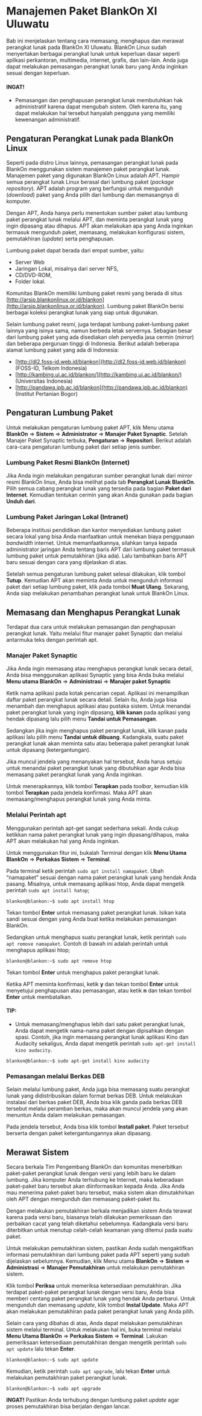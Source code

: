 # Manajemen Paket BlankOn XI Uluwatu

Bab ini menjelaskan tentang cara memasang, menghapus dan merawat perangkat lunak pada BlankOn XI Uluwatu. BlankOn Linux sudah menyertakan berbagai perangkat lunak untuk keperluan dasar seperti aplikasi perkantoran, multimedia, internet, grafis, dan lain-lain. Anda juga dapat melakukan pemasangan perangkat lunak baru yang Anda inginkan sesuai dengan keperluan.

#### INGAT!
  * Pemasangan dan penghapusan perangkat lunak membutuhkan hak administratif karena dapat mengubah sistem. Oleh karena itu, yang dapat melakukan hal tersebut hanyalah pengguna yang memiliki kewenangan administratif.

## Pengaturan Perangkat Lunak pada BlankOn Linux
Seperti pada distro Linux lainnya, pemasangan perangkat lunak pada BlankOn menggunakan sistem manajemen paket perangkat lunak. Manajemen paket yang digunakan BlankOn Linux adalah APT. Hampir semua perangkat lunak Linux berasal dari lumbung paket (*package repository*). APT adalah program yang berfungsi untuk mengunduh (*download*) paket yang Anda pilih dari lumbung dan memasangnya di komputer.

Dengan APT, Anda hanya perlu menentukan sumber paket atau lumbung paket perangkat lunak melalui APT, dan meminta perangkat lunak yang ingin dipasang atau dihapus. APT akan melakukan apa yang Anda inginkan termasuk mengunduh paket, memasang, melakukan konfigurasi sistem, pemutakhiran (*update*) serta penghapusan.

Lumbung paket dapat berada dari empat sumber, yaitu:
  * Server Web
  * Jaringan Lokal, misalnya dari server NFS, 
  * CD/DVD-ROM,
  * Folder lokal.

Komunitas BlankOn memiliki lumbung paket resmi yang berada di situs [http://arsip.blankonlinux.or.id/blankon](http://arsip.blankonlinux.or.id/blankon). Lumbung paket BlankOn berisi berbagai koleksi perangkat lunak yang siap untuk digunakan.

Selain lumbung paket resmi, juga terdapat lumbung paket-lumbung paket lainnya yang isinya sama, namun berbeda letak servernya. Sebagian besar dari lumbung paket yang ada disediakan oleh penyedia jasa cermin (*mirror*) dan beberapa perguruan tinggi di Indonesia. Berikut adalah beberapa alamat lumbung paket yang ada di Indonesia:

  * [http://dl2.foss-id.web.id/blankon](http://dl2.foss-id.web.id/blankon) (FOSS-ID, Telkom Indonesia)
  * [http://kambing.ui.ac.id/blankon/](http://kambing.ui.ac.id/blankon/) (Universitas Indonesia)
  * [http://pandawa.ipb.ac.id/blankon](http://pandawa.ipb.ac.id/blankon) (Institut Pertanian Bogor)

## Pengaturan Lumbung Paket
Untuk melakukan pengaturan lumbung paket APT, klik Menu utama **BlankOn** => **Sistem** => **Administrator** => **Manajer Paket Synaptic**. Setelah Manajer Paket Synaptic terbuka, **Pengaturan** => **Repositori**. Berikut adalah cara-cara pengaturan lumbung paket dari setiap jenis sumber.

### Lumbung Paket Resmi BlankOn (Internet)
Jika Anda ingin melakukan pengaturan sumber perangkat lunak dari *mirror* resmi BlankOn linux, Anda bisa melihat pada tab **Perangkat Lunak BlankOn**. Pilih semua cabang perangkat lunak yang tersedia pada bagian **Paket dari Internet**. Kemudian tentukan cermin yang akan Anda gunakan pada bagian **Unduh dari**.

### Lumbung Paket Jaringan Lokal (Intranet)
Beberapa institusi pendidikan dan kantor menyediakan lumbung paket secara lokal yang bisa Anda manfaatkan untuk menekan biaya penggunaan *bandwidth* internet. Untuk memanfaatkannya, silahkan tanya kepada administrator jaringan Anda tentang baris APT dari lumbung paket termasuk lumbung paket untuk pemutakhiran (jika ada). Lalu tambahkan baris APT baru sesuai dengan cara yang dijelaskan di atas.

Setelah semua pengaturan lumbung paket selesai dilakukan, klik tombol **Tutup**. Kemudian APT akan meminta Anda untuk mengunduh informasi paket dari setiap lumbung paket, klik pada tombol **Muat Ulang**. Sekarang, Anda siap melakukan penambahan perangkat lunak untuk BlankOn Linux.

## Memasang dan Menghapus Perangkat Lunak
Terdapat dua cara untuk melakukan pemasangan dan penghapusan perangkat lunak. Yaitu melalui fitur manajer paket Synaptic dan melalui antarmuka teks dengan perintah apt.

### Manajer Paket Synaptic
Jika Anda ingin memasang atau menghapus perangkat lunak secara detail, Anda bisa menggunakan aplikasi Synaptic yang bisa Anda buka melalui **Menu utama BlankOn** =>  **Administrasi** => **Manajer paket Synaptic**

Ketik nama aplikasi pada kotak pencarian cepat. Aplikasi ini menampilkan daftar paket perangkat lunak secara detail. Selain itu,  Anda juga bisa menambah dan menghapus aplikasi atau pustaka sistem. Untuk menandai paket perangkat lunak yang ingin dipasang, **klik kanan** pada aplikasi yang hendak dipasang lalu pilih menu **Tandai untuk Pemasangan**.

Sedangkan jika ingin menghapus paket perangkat lunak, klik kanan pada aplikasi lalu pilih menu **Tandai untuk dibuang**. Kadangkala, suatu paket perangkat lunak akan meminta satu atau beberapa paket perangkat lunak untuk dipasang (ketergantungan).

Jika muncul jendela yang menanyakan hal tersebut, Anda harus setuju untuk menandai paket perangkat lunak yang dibutuhkan agar Anda bisa memasang paket perangkat lunak yang Anda inginkan.

Untuk menerapkannya, klik tombol **Terapkan** pada *toolbar*, kemudian klik tombol **Terapkan** pada jendela konfirmasi. Maka APT akan memasang/menghapus perangkat lunak yang Anda minta.

### Melalui Perintah apt
Menggunakan perintah apt-get sangat sederhana sekali. Anda cukup ketikkan nama paket perangkat lunak yang ingin dipasang/dihapus, maka APT akan melakukan hal yang Anda inginkan.

Untuk menggunakan fitur ini, bukalah Terminal dengan klik **Menu Utama BlankOn** => **Perkakas Sistem** => **Terminal**.

Pada terminal ketik perintah `sudo apt install namapaket`. Ubah “namapaket” sesuai dengan nama paket perangkat lunak yang hendak Anda pasang. Misalnya, untuk memasang aplikasi htop, Anda dapat mengetik perintah `sudo apt install hatop`;
```terminal
blankon@blankon:~$ sudo apt install htop
```
Tekan tombol **Enter** untuk memasang paket perangkat lunak. Isikan kata sandi sesuai dengan yang Anda buat ketika melakukan pemasangan BlankOn.

Sedangkan untuk menghapus suatu perangkat lunak, ketik perintah `sudo apt remove namapaket`. Contoh di bawah ini adalah perintah untuk menghapus aplikasi htop;
```terminal
blankon@blankon:~$ sudo apt remove htop
```
Tekan tombol **Enter** untuk menghapus paket perangkat lunak.

Ketika APT meminta konfirmasi, ketik **y** dan tekan tombol **Enter** untuk menyetujui penghapusan atau pemasangan, atau ketik **n** dan tekan tombol **Enter** untuk membatalkan.

#### TIP:
  * Untuk memasang/menghapus lebih dari satu paket perangkat lunak, Anda dapat mengetik nama-nama paket dengan dipisahkan dengan spasi. Contoh, jika ingin memasang perangkat lunak aplikasi Kino dan Audacity sekaligus, Anda dapat mengetik perintah `sudo apt-get install kino audacity`.
```terminal
blankon@blankon:~$ sudo apt-get install kino audacity
```

### Pemasangan melalui Berkas DEB
Selain melalui lumbung paket, Anda juga bisa memasang suatu perangkat lunak yang didistribusikan dalam format berkas DEB. Untuk melakukan instalasi dari berkas paket DEB, Anda bisa klik ganda pada berkas DEB tersebut melalui peramban berkas, maka akan muncul jendela yang akan menuntun Anda dalam melakukan pemasangan.

Pada jendela tersebut, Anda bisa klik tombol **Install paket**. Paket tersebut berserta dengan paket ketergantungannya akan dipasang.

## Merawat Sistem
Secara berkala Tim Pengembang BlankOn dan komunitas menerbitkan paket-paket perangkat lunak dengan versi yang lebih baru ke dalam lumbung. Jika komputer Anda terhubung ke Internet, maka keberadaan paket-paket baru tersebut akan diinformasikan kepada Anda. Jika Anda mau menerima paket-paket baru tersebut, maka sistem akan dimutakhirkan oleh APT dengan mengunduh dan memasang paket-paket itu.

Dengan melakukan pemutakhiran berkala menjadikan sistem Anda terawat karena pada versi baru, biasanya telah dilakukan pemeriksaan dan perbaikan cacat yang telah diketahui sebelumnya. Kadangkala versi baru diterbitkan untuk menutup celah-celah keamanan yang ditemui pada suatu paket.

Untuk melakukan pemutakhiran sistem, pastikan Anda sudah mengaktifkan informasi pemutakhiran dari lumbung paket pada APT seperti yang sudah dijelaskan sebelumnya. Kemudian, klik Menu utama **BlankOn** => **Sistem** => **Administrasi** => **Manajer Pemutakhiran** untuk melakukan pemutakhiran sistem.

Klik tombol **Periksa** untuk memeriksa ketersediaan pemutakhiran. Jika terdapat paket-paket perangkat lunak dengan versi baru, Anda bisa memberi centang paket perangkat lunak yang hendak Anda perbarui. Untuk mengunduh dan memasang *update*, klik tombol **Instal Update**. Maka APT akan melakukan pemutakhiran pada paket perangkat lunak yang Anda pilih.

Selain cara yang dibahas di atas, Anda dapat melakukan pemutakhiran sistem melalui terminal. Untuk melakukan hal ini, buka terminal melalui **Menu Utama BlankOn** => **Perkakas Sistem** => **Terminal**. Lakukan pemeriksaan ketersediaan pemutakhiran dengan mengetik perintah `sudo apt update` lalu tekan **Enter**.
```terminal
blankon@blankon:~$ sudo apt update
```

Kemudian, ketik perintah `sudo apt upgrade`, lalu tekan **Enter** untuk melakukan pemutakhiran paket perangkat lunak.
```terminal
blankon@blankon:~$ sudo apt upgrade
```

**INGAT!** Pastikan Anda terhubung dengan lumbung paket *update* agar proses pemutakhiran bisa berjalan dengan lancar.
 

